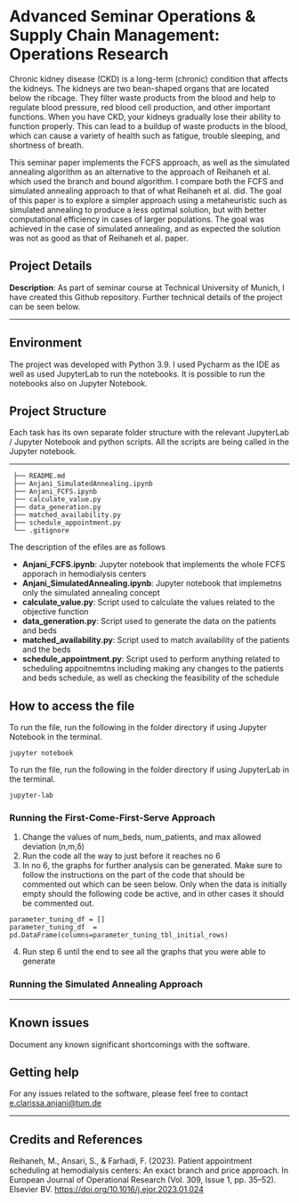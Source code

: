 Advanced Seminar Operations & Supply Chain Management: Operations Research
==============================
Chronic kidney disease (CKD) is a long-term (chronic) condition that affects the kidneys. The kidneys are two bean-shaped organs that are located below the ribcage. They filter waste products from the blood and help to regulate blood pressure, red blood cell production, and other important functions. When you have CKD, your kidneys gradually lose their ability to function properly. This can lead to a buildup of waste products in the blood, which can cause a variety of health such as fatigue, trouble sleeping, and shortness of breath.

This seminar paper implements the FCFS approach, as well as the simulated annealing algorithm as an alternative to the approach of Reihaneh et al. which used the branch and bound algorithm. I compare both the FCFS and simulated annealing approach to that of what Reihaneh et al. did. The goal of this paper is to explore a simpler approach using a metaheuristic such as simulated annealing to produce a less optimal solution, but with better computational efficiency in cases of larger populations. The goal was achieved in the case of simulated annealing, and as expected the solution was not as good as that of Reihaneh et al. paper.

## Project Details
**Description**: As part of seminar course at Technical University of Munich, I have created this Github repository. Further technical details of the project can be seen below. 

----

## Environment
The project was developed with Python 3.9. I used Pycharm as the IDE as well as used JupyterLab to run the notebooks. It is possible to run the notebooks also on Jupyter Notebook.

## Project Structure
Each task has its own separate folder structure with the relevant JupyterLab / Jupyter Notebook and python scripts. All the scripts are being called in the Jupyter notebook. 

 ------------
     ├── README.md                        
     ├── Anjani_SimulatedAnnealing.ipynb
     ├── Anjani_FCFS.ipynb
     ├── calculate_value.py
     ├── data_generation.py
     ├── matched_availability.py
     ├── schedule_appointment.py
     └── .gitignore

The description of the efiles are as follows
  - **Anjani_FCFS.ipynb**: Jupyter notebook that implements the whole FCFS apporach in hemodialysis centers
  - **Anjani_SimulatedAnnealing.ipynb**: Jupyter notebook that implemetns only the simulated annealing concept
  - **calculate_value.py**: Script used to calculate the values related to the objective function
  - **data_generation.py**: Script used to generate the data on the patients and beds
  - **matched_availability.py**: Script used to match availability of the patients and the beds
  - **schedule_appointment.py**: Script used to perform anything related to scheduling appoitnemtns including making any changes to the patients and beds schedule, as well as checking the feasibility of the schedule

## How to access the file

To run the file, run the following in the folder directory if using Jupyter Notebook in the terminal. 

```
jupyter notebook
```

To run the file, run the following in the folder directory if using JupyterLab in the terminal. 

```
jupyter-lab
```

### Running the First-Come-First-Serve Approach
1. Change the values of num_beds, num_patients, and max allowed deviation  (n,m,δ) 
2. Run the code all the way to just before it reaches no 6
3. In no 6, the graphs for further analysis can be generated. Make sure to follow the instructions on the part of the code that should be commented out which can be seen below. Only when the data is initially empty should the following code be active, and in other cases it should be commented out. 

```
parameter_tuning_df = []
parameter_tuning_df  = pd.DataFrame(columns=parameter_tuning_tbl_initial_rows)
```
4. Run step 6 until the end to see all the graphs that you were able to generate

### Running the Simulated Annealing Approach

----

## Known issues

Document any known significant shortcomings with the software.

## Getting help

For any issues related to the software, please feel free to contact e.clarissa.anjani@tum.de

----

## Credits and References
Reihaneh, M., Ansari, S., & Farhadi, F. (2023). Patient appointment scheduling at hemodialysis centers: An exact branch and price approach. In European Journal of Operational Research (Vol. 309, Issue 1, pp. 35–52). Elsevier BV. https://doi.org/10.1016/j.ejor.2023.01.024
